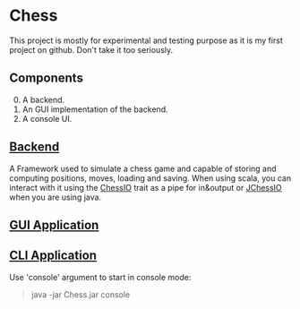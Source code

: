 # Chess
This project is mostly for experimental and testing purpose as it is my first project on github.
Don't take it too seriously.

## Components
 0. A backend.
 0. An GUI implementation of the backend.
 0. A console UI.

## [Backend](https://github.com/SlaynAndKorpil/Chess/tree/master/src/main/scala/chess/framework)
A Framework used to simulate a chess game and capable of storing and computing positions, moves, loading and saving.
When using scala, you can interact with it using the [ChessIO](https://github.com/SlaynAndKorpil/Chess/blob/master/src/main/scala/chess/framework/ChessIO.scala) trait as a pipe for in&output or [JChessIO](
https://github.com/SlaynAndKorpil/Chess/blob/master/src/main/scala/chess/framework/javaInterfacing/JChessIO.java) when you are using java.

## [GUI Application](https://github.com/SlaynAndKorpil/Chess/tree/master/src/main/scala/chess/graphics)

## [CLI Application](https://github.com/SlaynAndKorpil/Chess/tree/master/src/main/scala/chess/console)
Use 'console' argument to start in console mode:
> java -jar Chess.jar console
